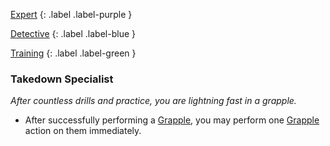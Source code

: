 
[Expert](Game/Progress#Expert)
{: .label .label-purple }

[Detective](Game/Detective)
{: .label .label-blue }

[Training](Game/Progress#Training)
{: .label .label-green }
### Takedown Specialist
*After countless drills and practice, you are lightning fast in a grapple.*
* After successfully performing a [Grapple](Game/Core/Special-Combat-Actions#Grapple), you may perform one [Grapple](Game/Core/Special-Combat-Actions#Grapple) action on them immediately.


